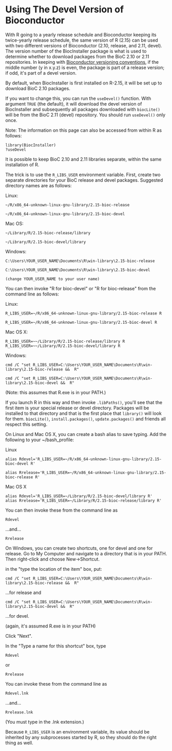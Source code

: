 Using The Devel Version of Bioconductor
=======================================

With R going to a yearly release schedule and Bioconductor keeping its
twice-yearly release schedule, the same version of R (2.15) can be used
with two different versions of Bioconductor (2.10, release, and 2.11, devel).
The version number of the BiocInstaller package is what is used to determine
whether to download packages from the BioC 2.10 or 2.11 repositories.
In keeping with
[Bioconductor versioning conventions](/developers/version-numbering),
if the middle number
(y in x.y.z) is even, the package is part of a release version; if odd, it's
part of a devel version.
    
By default, when BiocInstaller is first installed on R-2.15, it will be
set up to download BioC 2.10 packages. 
    
If you want to change this, you can run the <code>useDevel()</code>
function. With argument <code>TRUE</code> (the default), it will download
the devel version of BiocInstaller and subsequently all packages
downloaded with <code>biocLite()</code> will be from the BioC 2.11
(devel) repository. You should run <code>useDevel()</code> only once.

Note: The information on this page can also be accessed from within R
as follows:

    library(BiocInstaller)
    ?useDevel
    
It is possible to keep BioC 2.10 and 2.11 libraries separate, within
the same installation of R.
    
The trick is to use the <code>R_LIBS_USER</code> environment variable.
First, create two separate directories for your BioC release
and devel packages. Suggested directory names are as follows:
    
Linux:
    
    ~/R/x86_64-unknown-linux-gnu-library/2.15-bioc-release
    
    ~/R/x86_64-unknown-linux-gnu-library/2.15-bioc-devel

Mac OS:
    
    ~/Library/R/2.15-bioc-release/library
    
    ~/Library/R/2.15-bioc-devel/library

Windows:
    
    C:\Users\YOUR_USER_NAME\Documents\R\win-library\2.15-bioc-release
    
    C:\Users\YOUR_USER_NAME\Documents\R\win-library\2.15-bioc-devel
    
    (change YOUR_USER_NAME to your user name)
    

You can then invoke "R for bioc-devel" or "R for bioc-release" from
the command line as follows:

Linux:
    
    R_LIBS_USER=~/R/x86_64-unknown-linux-gnu-library/2.15-bioc-release R
    
    R_LIBS_USER=~/R/x86_64-unknown-linux-gnu-library/2.15-bioc-devel R
    
    
Mac OS X:
    
    R_LIBS_USER=~~/Library/R/2.15-bioc-release/library R
    R_LIBS_USER=~~/Library/R/2.15-bioc-devel/library R

Windows:
    
    cmd /C "set R_LIBS_USER=C:\Users\YOUR_USER_NAME\Documents\R\win-library\2.15-bioc-release &&  R"
    
    cmd /C "set R_LIBS_USER=C:\Users\YOUR_USER_NAME\Documents\R\win-library\2.15-bioc-devel &&  R"
    
(Note: this assumes that R.exe is in your PATH.)


If you launch R in this way and then invoke <code>.libPaths()</code>,
you'll see that the first item is your special release or
devel directory. Packages will be installed to that directory and that
is the first place that <code>library()</code> will look for them. 
<code>biocLite()</code>, <code>install.packages()</code>,
<code>update.packages()</code> and friends all respect this
setting.


On Linux and Mac OS X, you can create a bash alias to save typing. Add the
following to your ~/bash_profile:
    

Linux
    
    alias Rdevel='R_LIBS_USER=~/R/x86_64-unknown-linux-gnu-library/2.15-bioc-devel R'

    alias Rrelease='R_LIBS_USER=~/R/x86_64-unknown-linux-gnu-library/2.15-bioc-release R'
    
Mac OS X
    
    alias Rdevel='R_LIBS_USER=~/Library/R/2.15-bioc-devel/library R'
    alias Rrelease='R_LIBS_USER=~/Library/R/2.15-bioc-release/library R'

    
You can then invoke these from the command line as
    
    Rdevel
    
...and...
    
    Rrelease


On Windows, you can create two shortcuts, one for devel and one for
release. Go to My Computer and navigate to a directory that is in your
PATH. Then right-click and choose New->Shortcut.
    
in the "type the location of the item" box, put:
    
    cmd /C "set R_LIBS_USER=C:\Users\YOUR_USER_NAME\Documents\R\win-library\2.15-bioc-release &&  R"
    
...for release and
    
    cmd /C "set R_LIBS_USER=C:\Users\YOUR_USER_NAME\Documents\R\win-library\2.15-bioc-devel &&  R"

...for devel.

(again, it's assumed R.exe is in your PATH)

Click "Next".

In the "Type a name for this shortcut" box, type

    Rdevel

or

    Rrelease
    
You can invoke these from the command line as
    
    Rdevel.lnk
    
...and...
    
    Rrelease.lnk
    
(You must type in the .lnk extension.)
    
Because <code>R_LIBS_USER</code> is an environment variable, its value should be
inherited by any subprocesses started by R, so they should do the
right thing as well.
    
    

